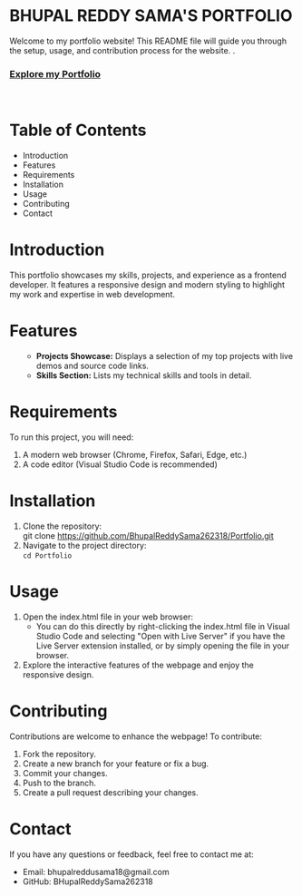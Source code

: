 # BHUPAL REDDY SAMA'S PORTFOLIO

<p>Welcome to my portfolio website! This README file will guide you through the setup, usage, and contribution process for the website.
.</p>

<h3><a href="https://bhupalreddysama262318.github.io/Portfolio/" target="_blank">Explore my Portfolio</a></h3><BR>

<h1>Table of Contents</h1>
<ul>
    <li>Introduction</li>
    <li>Features</li>
    <li>Requirements</li>
    <li>Installation</li>
    <li>Usage</li>
    <li>Contributing</li>
    <li>Contact</li>
</ul>

<h1>Introduction</h1>
<p>This portfolio showcases my skills, projects, and experience as a frontend developer. It features a responsive design and modern styling to highlight my work and expertise in web development.</p>

<h1>Features</h1>
<ul>

- **Projects Showcase:** Displays a selection of my top projects with live demos and source code links.
- **Skills Section:** Lists my technical skills and tools in detail.
</ul>

<h1>Requirements</h1>
<p>To run this project, you will need:</p>
<ol>
    <li>A modern web browser (Chrome, Firefox, Safari, Edge, etc.)</li>
    <li>A code editor (Visual Studio Code is recommended)</li>
</ol>

<h1>Installation</h1>
<ol>
    <li>Clone the repository:<br>
    git clone <a href="https://github.com/BhupalReddySama262318/Portfolio.git">https://github.com/BhupalReddySama262318/Portfolio.git</a></li>
    <li>Navigate to the project directory:<br>
    <code>cd Portfolio</code></li>
</ol>

<h1>Usage</h1>
<ol>
    <li>Open the index.html file in your web browser:
        <ul>
            <li>You can do this directly by right-clicking the index.html file in Visual Studio Code and selecting "Open with Live Server" if you have the Live Server extension installed, or by simply opening the file in your browser.</li>
        </ul>
    </li>
    <li>Explore the interactive features of the webpage and enjoy the responsive design.</li>
</ol>

<h1>Contributing</h1>
<p>Contributions are welcome to enhance the webpage! To contribute:</p>
<ol>
    <li>Fork the repository.</li>
    <li>Create a new branch for your feature or fix a bug.</li>
    <li>Commit your changes.</li>
    <li>Push to the branch.</li>
    <li>Create a pull request describing your changes.</li>
</ol>

<h1>Contact</h1>
<p>If you have any questions or feedback, feel free to contact me at:</p>
<ul>
    <li>Email: <a>bhupalreddusama18@gmail.com</a></li>
    <li>GitHub: BHupalReddySama262318</li>
</ul>
